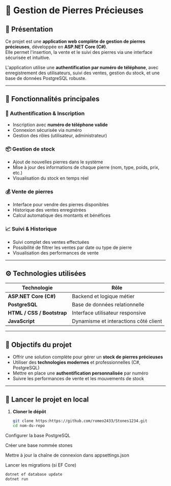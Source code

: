 # 💎 Gestion de Pierres Précieuses

## 🧾 Présentation

Ce projet est une **application web complète de gestion de pierres précieuses**, développée en **ASP.NET Core (C#)**.  
Elle permet l'insertion, la vente et le suivi des pierres via une interface sécurisée et intuitive.

L'application utilise une **authentification par numéro de téléphone**, avec enregistrement des utilisateurs, suivi des ventes, gestion du stock, et une base de données PostgreSQL robuste.

---

## 🔐 Fonctionnalités principales

### 👤 Authentification & Inscription
- Inscription avec **numéro de téléphone valide**
- Connexion sécurisée via numéro
- Gestion des rôles (utilisateur, administrateur)

### 📦 Gestion de stock
- Ajout de nouvelles pierres dans le système
- Mise à jour des informations de chaque pierre (nom, type, poids, prix, etc.)
- Visualisation du stock en temps réel

### 💰 Vente de pierres
- Interface pour vendre des pierres disponibles
- Historique des ventes enregistrées
- Calcul automatique des montants et bénéfices

### 📈 Suivi & Historique
- Suivi complet des ventes effectuées
- Possibilité de filtrer les ventes par date ou type de pierre
- Visualisation des performances de vente

---

## ⚙️ Technologies utilisées

| Technologie        | Rôle                                      |
|--------------------|-------------------------------------------|
| **ASP.NET Core (C#)** | Backend et logique métier                |
| **PostgreSQL**     | Base de données relationnelle             |
| **HTML / CSS / Bootstrap** | Interface utilisateur responsive     |
| **JavaScript**     | Dynamisme et interactions côté client     |

---

## 📌 Objectifs du projet

- Offrir une solution complète pour gérer un **stock de pierres précieuses**
- Utiliser des **technologies modernes** et professionnelles (C#, PostgreSQL)
- Mettre en place une **authentification personnalisée** par numéro
- Suivre les performances de vente et les mouvements de stock

---

## 🚀 Lancer le projet en local

1. **Cloner le dépôt**
   ```bash
   git clone https:https://github.com/romeo2433/Stones1234.git
   cd nom-du-repo

Configurer la base PostgreSQL

Créer une base nommée stones 

Mettre à jour la chaîne de connexion dans appsettings.json

Lancer les migrations (si EF Core)
   ```bash
   dotnet ef database update
   dotnet run









